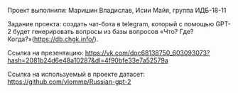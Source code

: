 Проект выполнили: Маришин Владислав, Исии Майя, группа ИДБ-18-11

Задание проекта: создать чат-бота в telegram, который с помощью GPT-2 будет генерировать вопросы из базы вопросов «Что? Где? Когда?»(https://db.chgk.info/).

Ссылка на презентацию: https://vk.com/doc68138750_603093073?hash=2081b24d6e48a10287&dl=4f90bfe33e7a52579a

Ссылка на используемый в проекте датасет: https://github.com/vlomme/Russian-gpt-2

